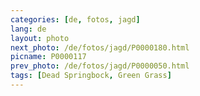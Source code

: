 ```yaml
---
categories: [de, fotos, jagd]
lang: de
layout: photo
next_photo: /de/fotos/jagd/P0000180.html
picname: P0000117
prev_photo: /de/fotos/jagd/P0000050.html
tags: [Dead Springbock, Green Grass]
---
```

